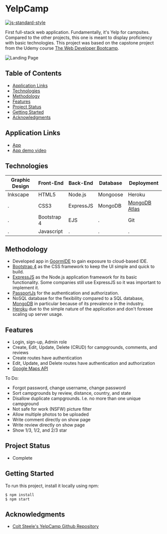 # YelpCamp
[![js-standard-style](https://img.shields.io/badge/code%20style-standard-brightgreen.svg?style=flat)](https://github.com/feross/standard)

First full-stack web application. Fundamentally, it's Yelp for campsites. Compared to the other projects, this one is meant to display proficiency with basic technologies. This project was based on the capstone project from the Udemy course [The Web Developer Bootcamp](https://www.udemy.com/course/the-web-developer-bootcamp/).

![Landing Page](https://aqueous-reaches-28926.herokuapp.com/stylesheets/Thumbnail-rectangle.png)

## Table of Contents
- [Application Links](#application-links)
- [Technologies](#technologies)
- [Methodology](#methodology)
- [Features](#features)
- [Project Status](#project-status)
- [Getting Started](#getting-started)
- [Acknowledgments](#acknowledgments)

## Application Links
- [App](https://aqueous-reaches-28926.herokuapp.com/)
- [App demo video](https://youtu.be/9IqcgAHhJ8k)

## Technologies
Graphic Design |  Front-End | Back-End | Database | Deployment
-------------- | ---------- | -------- | -------- | ----------
Inkscape | HTML5 | Node.js | Mongoose | Heroku |
. | CSS3 | ExpressJS | MongoDB | [MongoDB Atlas](https://www.mongodb.com/cloud/atlas) |
. | Bootstrap 4 | EJS | . | Git |
. | Javascript | . | . | . |

## Methodology
- Developed app in [GoormIDE](https://ide.goorm.io/) to gain exposure to cloud-based IDE.
- [Bootstrap 4](https://getbootstrap.com/) as the CSS framework to keep the UI simple and quick to build.
- [ExpressJS](https://expressjs.com/) as the Node.js application framework for its basic functionality. Some companies still use ExpressJS so it was important to implement it.
- [PassportJs](https://github.com/jaredhanson/passport) for the authentication and authorization.
- NoSQL database for the flexibility compared to a SQL database, [MongoDB](https://www.mongodb.com/) in particular because of its prevalence in the industry.
- [Heroku](https://www.heroku.com/) due to the simple nature of the application and don't foresee scaling up server usage.

## Features
- Login, sign-up, Admin role
- Create, Edit, Update, Delete (CRUD) for campgrounds, comments, and reviews
- Create routes have authentication
- Edit, Update, and Delete routes have authentication and authorization
- [Google Maps API](https://developers.google.com/maps/documentation)

To Do:
- Forgot password, change username, change password
- Sort campgrounds by review, distance, country, and state
- Disallow duplicate campgrounds. I.e. no more than one unique campground
- Not safe for work (NSFW) picture filter
- Allow multiple photos to be uploaded
- Write comment directly on show page
- Write review directly on show page
- Show 1/3, 1/2, and 2/3 star

## Project Status
- Complete

## Getting Started
To run this project, install it locally using npm:

```
$ npm install
$ npm start
```

## Acknowledgments
- [Colt Steele's YelpCamp Github Repository](https://github.com/Colt/yelp-camp-refactored)
